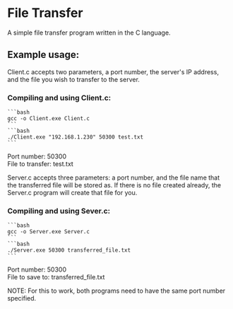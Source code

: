 # File Transfer

A simple file transfer program written in the C language.

## Example usage:

Client.c accepts two parameters, a port number, the server's IP address,
and the file you wish to transfer to the server.

### Compiling and using Client.c:
    ```bash
    gcc -o Client.exe Client.c
    ```
    ```bash
    ./Client.exe "192.168.1.230" 50300 test.txt
    ```

Port number:      50300  
File to transfer: test.txt

Server.c accepts three parameters: 
a port number, and the file name that the transferred file will be stored as.
If there is no file created already, the Server.c program will create that file for you.

### Compiling and using Sever.c:
    ```bash
    gcc -o Server.exe Server.c
    ```
    ```bash
    ./Server.exe 50300 transferred_file.txt
    ```

Port number:       50300  
File to save to:   transferred_file.txt

NOTE: For this to work, both programs need to have the same port number specified.